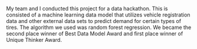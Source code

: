 My team and I conducted this project for a data hackathon. This is consisted of a machine learning data model that utilizes vehicle 
registration data and other external data sets to predict demand for certain types of tires. The algorithm we used was random forest
regression. We became the second place winner of Best Data Model Award and first place winner of Unique Thinker Award.
